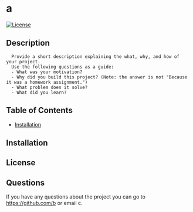 # a
  [![License](https://img.shields.io/badge/License-Boost_1.0-lightblue.svg)](https://www.boost.org/LICENSE_1_0.txt)
  ## Description
      Provide a short description explaining the what, why, and how of your project. 
      Use the following questions as a guide:
      - What was your motivation?
      - Why did you build this project? (Note: the answer is not "Because it was a homework assignment.")
      - What problem does it solve?
      - What did you learn?
  ## Table of Contents  
  - [Installation](#installation)
  ## Installation
  ## License
  ## Questions
  If you have any questions about the project you can go to https://github.com/b or email c.